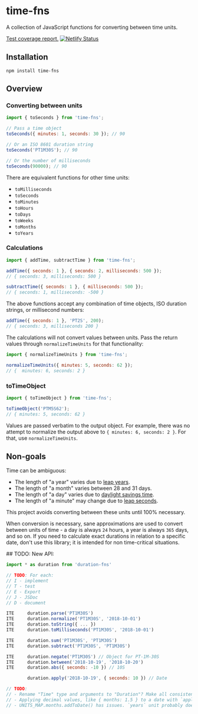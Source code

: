 # time-fns

A collection of JavaScript functions for converting between time units.

[Test coverage report.](https://time-fns-coverage.netlify.com/) [![Netlify Status](https://api.netlify.com/api/v1/badges/1c8db14f-4d92-41b0-a9da-32f7bcc5c17a/deploy-status)](https://app.netlify.com/sites/time-fns-coverage/deploys)

## Installation

`npm install time-fns`

## Overview

### Converting between units

```javascript
import { toSeconds } from 'time-fns';

// Pass a time object
toSeconds({ minutes: 1, seconds: 30 }); // 90

// Or an ISO 8601 duration string
toSeconds('PT1M30S'); // 90

// Or the number of milliseconds
toSeconds(90000); // 90
```

There are equivalent functions for other time units:

- `toMilliseconds`
- `toSeconds`
- `toMinutes`
- `toHours`
- `toDays`
- `toWeeks`
- `toMonths`
- `toYears`

### Calculations

```javascript
import { addTime, subtractTime } from 'time-fns';

addTime({ seconds: 1 }, { seconds: 2, milliseconds: 500 });
// { seconds: 3, milliseconds: 500 }

subtractTime({ seconds: 1 }, { milliseconds: 500 });
// { seconds: 1, milliseconds: -500 }
```

The above functions accept any combination of time objects, ISO duration strings, or millisecond numbers:

```javascript
addTime({ seconds: 1 }, 'PT2S', 200);
// { seconds: 3, milliseconds 200 }
```

The calculations will not convert values between units. Pass the return values through `normalizeTimeUnits` for that functionality:

```javascript
import { normalizeTimeUnits } from 'time-fns';

normalizeTimeUnits({ minutes: 5, seconds: 62 });
// {  minutes: 6, seconds: 2 }
```

### toTimeObject

```javascript
import { toTimeObject } from 'time-fns';

toTimeObject('PTM5S62');
// { minutes: 5, seconds: 62 }
```

Values are passed verbatim to the output object. For example, there was no attempt to normalize the output above to `{ minutes: 6, seconds: 2 }`. For that, use `normalizeTimeUnits`.

## Non-goals

Time can be ambiguous:

- The length of "a year" varies due to [leap years](https://en.wikipedia.org/wiki/Leap_year).
- The length of "a month" varies between 28 and 31 days.
- The length of "a day" varies due to [daylight savings time](https://en.wikipedia.org/wiki/Daylight_saving_time).
- The length of "a minute" may change due to [leap seconds](https://en.wikipedia.org/wiki/Leap_second).

This project avoids converting between these units until 100% necessary.

When conversion is necessary, sane approximations are used to convert between units of time - a day is always `24` hours, a year is always `365` days, and so on. If you need to calculate exact durations in relation to a specific date, don't use this library; it is intended for non time-critical situations.

## TODO: New API:

```javascript
import * as duration from 'duration-fns'

// TODO: For each:
// I - implement
// T - test
// E - Export
// J - JSDoc
// D - document

ITE     duration.parse('PT1M30S')
ITE     duration.normalize('PT1M30S', '2018-10-01')
ITE     duration.toString({ ... })
ITE     duration.toMilliseconds('PT1M30S', '2018-10-01')

ITE     duration.sum('PT1M30S', 'PT1M30S')
ITE     duration.subtract('PT1M30S', 'PT1M30S')

ITE     duration.negate('PT1M30S') // Object for PT-1M-30S
ITE     duration.between('2018-10-19', '2018-10-20')
ITE     duration.abs({ seconds: -10 }) // 10S

        duration.apply('2018-10-19', { seconds: 10 }) // Date

// TODO:
// - Rename "Time" type and arguments to "Duration"? Make all consistent.
// - Applying decimal values, like { months: 1.5 } to a date with `apply` doesn't work / make sense.
// - UNITS_MAP.months.addToDate() has issues. `years` unit probably does too. Look at what date-fns do.
```
